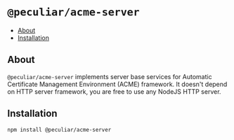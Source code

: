 # `@peculiar/acme-server`

- [About](#about)
- [Installation](#installation)

## About

`@peculiar/acme-server` implements server base services for Automatic Certificate Management Environment (ACME) framework. It doesn't depend on HTTP server framework, you are free to use any NodeJS HTTP server.

## Installation

```
npm install @peculiar/acme-server
```
